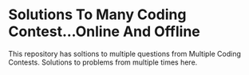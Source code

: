Solutions To Many Coding Contest...Online And Offline
======================

This repository has soltions to multiple questions from Multiple Coding Contests.
Solutions to problems from multiple times here.


